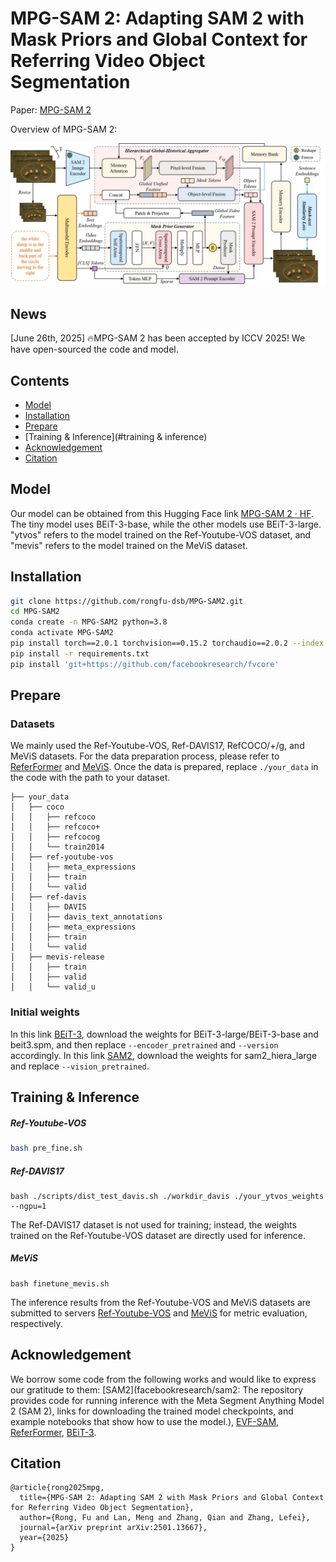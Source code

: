 # MPG-SAM 2: Adapting SAM 2 with Mask Priors and Global Context for Referring Video Object Segmentation

Paper: [MPG-SAM 2](https://arxiv.org/abs/2501.13667)

Overview of MPG-SAM 2:

![framework](picture\framework.jpg)

## News

[June 26th, 2025] 🔥MPG-SAM 2 has been accepted by ICCV 2025! We have open-sourced the code and model.

## Contents

- [Model](#model)
- [Installation](#installation)
- [Prepare](#prepare)
- [Training & Inference](#training & inference)
- [Acknowledgement](#acknowledgement)
- [Citation](#citation)

## Model

Our model can be obtained from this Hugging Face link [MPG-SAM 2 · HF](https://huggingface.co/ReeF2025/MPG-SAM2). The tiny model uses BEiT-3-base, while the other models use BEiT-3-large. "ytvos" refers to the model trained on the Ref-Youtube-VOS dataset, and "mevis" refers to the model trained on the MeViS dataset.

## Installation

```bash
git clone https://github.com/rongfu-dsb/MPG-SAM2.git
cd MPG-SAM2
conda create -n MPG-SAM2 python=3.8
conda activate MPG-SAM2
pip install torch==2.0.1 torchvision==0.15.2 torchaudio==2.0.2 --index-url https://download.pytorch.org/whl/cu118
pip install -r requirements.txt
pip install 'git+https://github.com/facebookresearch/fvcore' 
```

## Prepare

### Datasets

We mainly used the Ref-Youtube-VOS, Ref-DAVIS17, RefCOCO/+/g, and MeViS datasets. For the data preparation process, please refer to [ReferFormer](https://github.com/wjn922/ReferFormer) and [MeViS](https://github.com/henghuiding/MeViS). Once the data is prepared, replace `./your_data` in the code with the path to your dataset.

```
├── your_data
│   ├── coco
│   │   ├── refcoco
│   │   ├── refcoco+
│   │   ├── refcocog
│   │   └── train2014
│   ├── ref-youtube-vos
│   │   ├── meta_expressions
│   │   ├── train
│   │   └── valid
│   ├── ref-davis
│   │   ├── DAVIS
│   │   ├── davis_text_annotations
│   │   ├── meta_expressions
│   │   ├── train
│   │   └── valid
│   ├── mevis-release
│   │   ├── train
│   │   ├── valid
│   │   └── valid_u
```

### Initial weights

In this link [BEiT-3](https://github.com/microsoft/unilm/tree/master/beit3), download the weights for BEiT-3-large/BEiT-3-base and beit3.spm, and then replace `--encoder_pretrained` and `--version` accordingly. In this link [SAM2](https://github.com/facebookresearch/sam2), download the weights for sam2_hiera_large and replace `--vision_pretrained`.

## Training & Inference

##### Ref-Youtube-VOS

```bash
bash pre_fine.sh
```

##### Ref-DAVIS17

```
bash ./scripts/dist_test_davis.sh ./workdir_davis ./your_ytvos_weights --ngpu=1
```

The Ref-DAVIS17 dataset is not used for training; instead, the weights trained on the Ref-Youtube-VOS dataset are directly used for inference.

##### MeViS

```
bash finetune_mevis.sh
```

The inference results from the Ref-Youtube-VOS and MeViS datasets are submitted to servers [Ref-Youtube-VOS](https://codalab.lisn.upsaclay.fr/competitions/3282) and [MeViS](https://codalab.lisn.upsaclay.fr/competitions/15094) for metric evaluation, respectively.

## Acknowledgement

We borrow some code from the following works and would like to express our gratitude to them: [SAM2](facebookresearch/sam2: The repository provides code for running inference with the Meta Segment Anything Model 2 (SAM 2), links for downloading the trained model checkpoints, and example notebooks that show how to use the model.), [EVF-SAM](https://github.com/hustvl/EVF-SAM), [ReferFormer](https://github.com/wjn922/ReferFormer), [BEiT-3](https://github.com/microsoft/unilm/tree/master/beit3).

## Citation

```
@article{rong2025mpg,
  title={MPG-SAM 2: Adapting SAM 2 with Mask Priors and Global Context for Referring Video Object Segmentation},
  author={Rong, Fu and Lan, Meng and Zhang, Qian and Zhang, Lefei},
  journal={arXiv preprint arXiv:2501.13667},
  year={2025}
}
```

